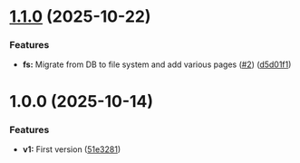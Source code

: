 # [1.1.0](https://github.com/ragaeeb/libaby/compare/v1.0.0...v1.1.0) (2025-10-22)


### Features

* **fs:** Migrate from DB to file system and add various pages ([#2](https://github.com/ragaeeb/libaby/issues/2)) ([d5d01f1](https://github.com/ragaeeb/libaby/commit/d5d01f17b149bd2c6e2c591b65a8a9d83d375805))

# 1.0.0 (2025-10-14)


### Features

* **v1:** First version ([51e3281](https://github.com/ragaeeb/libaby/commit/51e32819065cd39a29cce1edebaaa2877eba0912))
